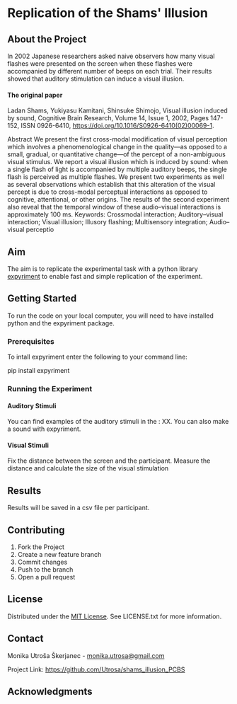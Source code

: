 # Replication of the Shams' Illusion

## About the Project

In 2002 Japanese researchers asked naive observers how many visual 
flashes were presented on the screen when these flashes 
were accompanied by different number of beeps on each
trial. Their results showed that auditory stimulation 
can induce a visual illusion.

#### The original paper
Ladan Shams, Yukiyasu Kamitani, Shinsuke Shimojo, Visual illusion induced by sound, Cognitive Brain Research, Volume 14, Issue 1,
2002, Pages 147-152, ISSN 0926-6410, https://doi.org/10.1016/S0926-6410(02)00069-1.

Abstract
We present the first cross-modal modification of visual perception which involves a phenomenological change in the quality—as opposed to a small, gradual, or quantitative change—of the percept of a non-ambiguous visual stimulus. We report a visual illusion which is induced by sound: when a single flash of light is accompanied by multiple auditory beeps, the single flash is perceived as multiple flashes. We present two experiments as well as several observations which establish that this alteration of the visual percept is due to cross-modal perceptual interactions as opposed to cognitive, attentional, or other origins. The results of the second experiment also reveal that the temporal window of these audio–visual interactions is approximately 100 ms.
Keywords: Crossmodal interaction; Auditory–visual interaction; Visual illusion; Illusory flashing; Multisensory integration; Audio–visual perceptio

## Aim

The aim is to replicate the experimental task with a python library [expyriment](https://expyriment.org/) to enable fast and simple replication of the experiment.

## Getting Started
To run the code on your local computer, you will need to have installed python and the expyriment package.

### Prerequisites

To intall expyriment enter the following to your command line:
  
  pip install expyriment

### Running the Experiment

#### Auditory Stimuli
You can find examples of the auditory stimuli in the : XX.
You can also make a sound with expyriment. 

#### Visual Stimuli
Fix the distance between the screen and the participant.
Measure the distance and calculate the size of the visual stimulation

## Results
Results will be saved in a csv file per participant.

## Contributing
1. Fork the Project
2. Create a new feature branch
3. Commit changes
4. Push to the branch
5. Open a pull request

## License
Distributed under the [MIT License](https://choosealicense.com/licenses/mit/). See LICENSE.txt for more information.

## Contact
Monika Utroša Škerjanec - monika.utrosa@gmail.com

Project Link: https://github.com/Utrosa/shams_illusion_PCBS

## Acknowledgments
